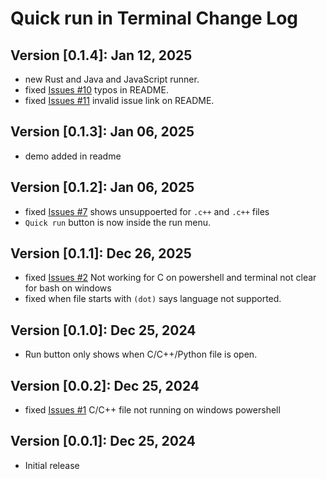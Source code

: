 # Quick run in Terminal Change Log

## Version [0.1.4]: Jan 12, 2025

- new Rust and Java and JavaScript runner.
- fixed [Issues #10](https://github.com/AbrarShakhi/quick-run-in-terminal/issues/10) typos in README.
- fixed [Issues #11](https://github.com/AbrarShakhi/quick-run-in-terminal/issues/11) invalid issue link on README.

## Version [0.1.3]: Jan 06, 2025

- demo added in readme

## Version [0.1.2]: Jan 06, 2025

- fixed [Issues #7](https://github.com/AbrarShakhi/quick-run-in-terminal/issues/7) shows unsuppoerted for `.c++` and `.c++` files
- `Quick run` button is now inside the run menu.

## Version [0.1.1]: Dec 26, 2025

- fixed [Issues #2](https://github.com/abrarshakhi/quick-run-in-terminal/issues/2) Not working for C on powershell and terminal not clear for bash on windows
- fixed when file starts with `(dot)` says language not supported.

## Version [0.1.0]: Dec 25, 2024

- Run button only shows when C/C++/Python file is open.

## Version [0.0.2]: Dec 25, 2024

- fixed [Issues #1](https://github.com/abrarshakhi/quick-run-in-terminal/issues/1) C/C++ file not running on windows powershell

## Version [0.0.1]: Dec 25, 2024

- Initial release
